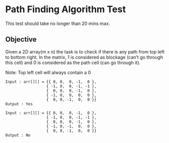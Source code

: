 # Path Finding Algorithm Test

This test should take no longer than 20 mins max.

## Objective

Given a 2D array(m x n) the task is to check if there is any path from top left to bottom right.
In the matrix, 1 is considered as blockage (can’t go through this cell) and 0 is considered as the path cell (can go through it).

Note: Top left cell will always contain a 0

```
Input : arr[][] = {{ 0, 0,  0, -1,  0 },
                  { -1, 0,  0, -1, -1 },
                  {  0, 0,  0, -1,  0 },
                  { -1, 0,  0,  0,  0 },
                  {  0, 0, -1,  0,  0 }}
Output : Yes

Input : arr[][] = {{ 0, 0,  0, -1,  0 },
                  { -1, 0,  0, -1, -1 },
                  {  0, 0,  0, -1,  0 },
                  { -1, 0, -1,  0,  0 },
                  {  0, 0, -1,  0,  0 }}
Output : No
````
